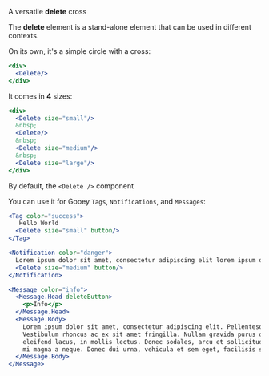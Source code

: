 A versatile **delete** cross

The **delete** element is a stand-alone element that can be used in different contexts.

 On its own, it's a simple circle with a cross:
```jsx
<div>
  <Delete/>
</div>
```

It comes in **4** sizes:

```jsx
<div>
  <Delete size="small"/>
  &nbsp;
  <Delete/>
  &nbsp;
  <Delete size="medium"/>
  &nbsp;
  <Delete size="large"/>
</div>
```

By default, the `<Delete />` component

You can use it for Gooey `Tags`, `Notifications`, and `Messages`:

```jsx
<Tag color="success">
   Hello World  
  <Delete size="small" button/>
</Tag>
```
```jsx
<Notification color="danger">
  Lorem ipsum dolor sit amet, consectetur adipiscing elit lorem ipsum dolor sit amet, consectetur adipiscing elit  
  <Delete size="medium" button/>
</Notification>
```
```jsx
<Message color="info">
  <Message.Head deleteButton>
    <p>Info</p>
  </Message.Head>
  <Message.Body>
    Lorem ipsum dolor sit amet, consectetur adipiscing elit. Pellentesque risus mi, tempus quis placerat ut, porta nec nulla. 
    Vestibulum rhoncus ac ex sit amet fringilla. Nullam gravida purus diam, et dictum felis venenatis efficitur. Aenean ac 
    eleifend lacus, in mollis lectus. Donec sodales, arcu et sollicitudin porttitor, tortor urna tempor ligula, id porttitor
    mi magna a neque. Donec dui urna, vehicula et sem eget, facilisis sodales sem.
  </Message.Body>
</Message>
```

